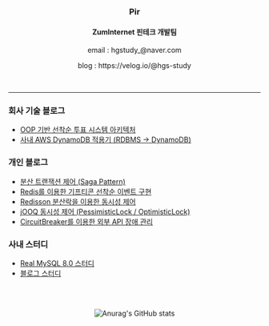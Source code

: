 
<!--
### Hi there 👋
**hgs-study/hgs-study** is a ✨ _special_ ✨ repository because its `README.md` (this file) appears on your GitHub profile.

Here are some ideas to get you started:

- 🔭 I’m currently working on ...
- 🌱 I’m currently learning ...
- 👯 I’m looking to collaborate on ...
- 🤔 I’m looking for help with ...
- 💬 Ask me about ...
- 📫 How to reach me: ...
- 😄 Pronouns: ...
- ⚡ Fun fact: ...
-->
<br>
<h3 align='center'>Pir</h3>
<h4 align='center'> ZumInternet 핀테크 개발팀 </h4>
<p align='center'> email : hgstudy_@naver.com </p>
<p align='center'> blog : https://velog.io/@hgs-study </p>
<br>

----
<h3>회사 기술 블로그</h3>
 
 + [OOP 기반 선착순 투표 시스템 아키텍처](https://zuminternet.github.io/vote-architecture/)
 + [사내 AWS DynamoDB 적용기 (RDBMS -> DynamoDB)](https://zuminternet.github.io/DynamoDB)

<h3>개인 블로그</h3>

 + [분산 트랜잭션 제어 (Saga Pattern)](https://velog.io/@hgs-study/saga-1)
 + [Redis를 이용한 기프티콘 선착순 이벤트 구현](https://velog.io/@hgs-study/redis-sorted-set)
 + [Redisson 분산락을 이용한 동시성 제어](https://velog.io/@hgs-study/redisson-distributed-lock)
 + [jOOQ 동시성 제어 (PessimisticLock / OptimisticLock)](https://velog.io/@hgs-study/jOOQ-Concurrency-Controll)
 + [CircuitBreaker를 이용한 외부 API 장애 관리](https://velog.io/@hgs-study/CircuitBreaker)

<h3>사내 스터디</h3>

 + [Real MySQL 8.0 스터디](https://github.com/zunior-study/real-mysql-study)
 + [블로그 스터디](https://github.com/zum-study/zum-blog-study)
  
<br>

<br>

<div align='center'>
 
 ![Anurag's GitHub stats](https://github-readme-stats.vercel.app/api?username=hgs-study&show_icons=true&theme=radical)
 
</div>
